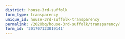```yaml
---
district: house-3rd-suffolk
form_type: transparency
unique_id: house-3rd-suffolk-transparency
permalink: /2020bq/house-3rd-suffolk/transparency/
form_id: '201707123019141'
---
```

